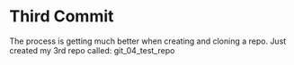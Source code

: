 # Third Commit 

The process is getting much better when creating and cloning a repo. Just created my 3rd repo called: git_04_test_repo